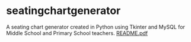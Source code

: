 # seatingchartgenerator
A seating chart generator created in Python using Tkinter and MySQL for Middle School and Primary School teachers. 
[README.pdf](https://github.com/teenabhatia/seatingchartgenerator/files/10531215/README.pdf)
